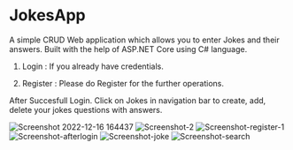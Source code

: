 # JokesApp

A simple CRUD Web application which allows you to enter Jokes and their answers. Built with the help of ASP.NET Core using C# language.

1.	Login : If you already have credentials. 

2.	Register : Please do Register for the further operations. 

After Succesfull Login. Click on Jokes in navigation bar to create, add, delete your jokes questions with answers.

![Screenshot 2022-12-16 164437](https://user-images.githubusercontent.com/105119142/208194070-192f5d9b-264e-43ec-ba06-5e61eb2497cf.jpg)
![Screenshot-2](https://user-images.githubusercontent.com/105119142/208194582-54580b43-5939-4b02-959c-46fd5bbf2128.jpg)
![Screenshot-register-1](https://user-images.githubusercontent.com/105119142/208194595-b00a087b-f15f-400f-9970-1d89ab1fd5e8.jpg)
![Screenshot-afterlogin](https://user-images.githubusercontent.com/105119142/208194616-b70b3064-ee97-429c-a7a9-9fe7a20b7022.jpg)
![Screenshot-joke](https://user-images.githubusercontent.com/105119142/208194626-9cb540d9-cd46-4c48-a7b4-69825c1227e1.jpg)
![Screenshot-search](https://user-images.githubusercontent.com/105119142/208194635-3feea176-1ad4-4670-8e14-00b427656572.jpg)
